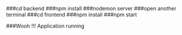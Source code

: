 ###cd backend 
###npm install
###nodemon server
###open another terminal
###cd frontend
###npm install
###npm start


###Wooh !!! Application running
